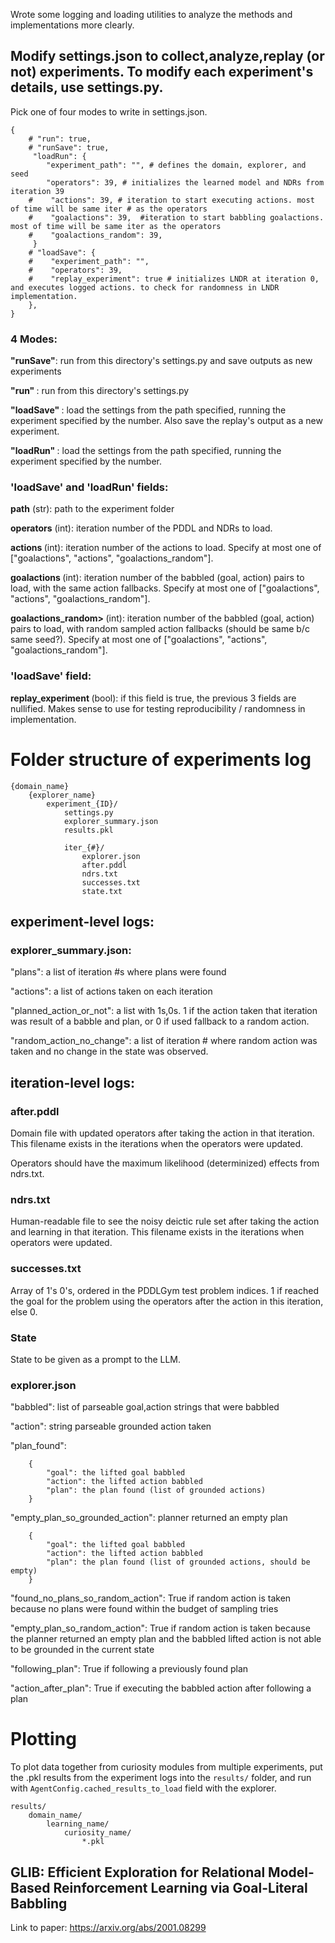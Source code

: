 Wrote some logging and loading utilities to analyze the methods and implementations more clearly.

## Modify settings.json to collect,analyze,replay (or not) experiments. To modify each experiment's details, use settings.py.

Pick one of four modes to write in settings.json.

```
{
    # "run": true,
    # "runSave": true,
     "loadRun": {
        "experiment_path": "", # defines the domain, explorer, and seed
        "operators": 39, # initializes the learned model and NDRs from iteration 39
    #    "actions": 39, # iteration to start executing actions. most of time will be same iter # as the operators
    #    "goalactions": 39,  #iteration to start babbling goalactions. most of time will be same iter as the operators
    #    "goalactions_random": 39,
     }
    # "loadSave": {
    #    "experiment_path": "",
    #    "operators": 39,
    #    "replay_experiment": true # initializes LNDR at iteration 0, and executes logged actions. to check for randomness in LNDR implementation.
    },
}

```

### 4 Modes:

<b>"runSave"</b>: run from this directory's settings.py and save outputs as new experiments

<b>"run" </b>: run from this directory's settings.py

<b>"loadSave" </b>: load the settings from the path specified, running the experiment specified by the number. Also save the replay's output as a new experiment.

<b>"loadRun" </b>: load the settings from the path specified, running the experiment specified by the number. 


### 'loadSave' and 'loadRun' fields:

<b>path</b> (str): path to the experiment folder

<b> operators</b> (int): iteration number of the PDDL and NDRs to load.

<b> actions </b> (int): iteration number of the actions to load. Specify at most one of ["goalactions", "actions", "goalactions_random"].

<b> goalactions </b> (int):  iteration number of the babbled (goal, action) pairs to load, with the same action fallbacks. Specify at most one of ["goalactions", "actions", "goalactions_random"].

<b> goalactions_random> </b> (int): iteration number of the babbled (goal, action) pairs to load, with random sampled action fallbacks (should be same b/c same seed?). Specify at most one of ["goalactions", "actions", "goalactions_random"].


### 'loadSave' field:

<b> replay_experiment </b> (bool): if this field is true, the previous 3 fields are nullified. Makes sense to use for testing reproducibility / randomness in implementation.

# Folder structure of experiments log

```
{domain_name}
    {explorer_name}
        experiment_{ID}/
            settings.py
            explorer_summary.json
            results.pkl

            iter_{#}/
                explorer.json
                after.pddl
                ndrs.txt
                successes.txt
                state.txt
```

## experiment-level logs:

### explorer_summary.json:

"plans": a list of iteration #s where plans were found

"actions": a list of actions taken on each iteration

"planned_action_or_not": a list with 1s,0s. 1 if the action taken that iteration was result of a babble and plan, or 0 if used fallback to a random action.

"random_action_no_change": a list of iteration # where random action was taken and no change in the state was observed.


## iteration-level logs:

### after.pddl

Domain file with updated operators after taking the action in that iteration. This filename exists in the iterations when the operators were updated.

Operators should have the maximum likelihood (determinized) effects from ndrs.txt.

### ndrs.txt

Human-readable file to see the noisy deictic rule set after taking the action and learning in that iteration. This filename exists in the iterations when operators were updated.

### successes.txt

Array of 1's 0's, ordered in the PDDLGym test problem indices. 1 if reached the goal for the problem using the operators after the action in this iteration, else 0.

### State

State to be given as a prompt to the LLM.

### explorer.json

"babbled": list of parseable goal,action strings that were babbled

"action": string parseable grounded action taken

"plan_found":
        
        {
            "goal": the lifted goal babbled
            "action": the lifted action babbled
            "plan": the plan found (list of grounded actions)
        }

"empty_plan_so_grounded_action": planner returned an empty plan

        {
            "goal": the lifted goal babbled
            "action": the lifted action babbled
            "plan": the plan found (list of grounded actions, should be empty)
        }

"found_no_plans_so_random_action": True if random action is taken because no plans were found within the budget of sampling tries

"empty_plan_so_random_action": True if random action is taken because the planner returned an empty plan and the babbled lifted action is not able to be grounded in the current state

"following_plan": True if following a previously found plan

"action_after_plan": True if executing the babbled action after following a plan

# Plotting

To plot data together from curiosity modules from multiple experiments, put the .pkl results from the experiment logs into the `results/` folder, and run with `AgentConfig.cached_results_to_load` field with the explorer.

```
results/
    domain_name/
        learning_name/
            curiosity_name/
                *.pkl
```


## GLIB: Efficient Exploration for Relational Model-Based Reinforcement Learning via Goal-Literal Babbling

Link to paper: https://arxiv.org/abs/2001.08299
